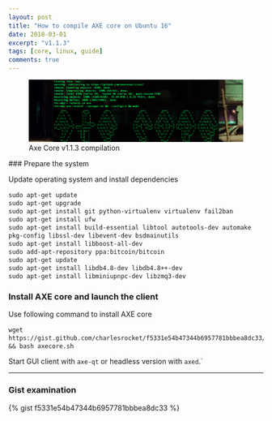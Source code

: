 ```yaml
---
layout: post
title: "How to compile AXE core on Ubuntu 16"
date: 2018-03-01
excerpt: "v1.1.3"
tags: [core, linux, guide]
comments: true
---
```

<figure>
	<a href="/assets/img/axecore-ascii-screenshot.png"><img src="/assets/img/axecore-ascii-screenshot.png"></a>
	<figcaption>Axe Core v1.1.3 compilation</figcaption>
</figure>
### Prepare the system

Update operating system and install dependencies

```
sudo apt-get update
sudo apt-get upgrade
sudo apt-get install git python-virtualenv virtualenv fail2ban
sudo apt-get install ufw
sudo apt-get install build-essential libtool autotools-dev automake pkg-config libssl-dev libevent-dev bsdmainutils
sudo apt-get install libboost-all-dev
sudo add-apt-repository ppa:bitcoin/bitcoin
sudo apt-get update
sudo apt-get install libdb4.8-dev libdb4.8++-dev
sudo apt-get install libminiupnpc-dev libzmq3-dev
```

### Install AXE core and launch the client

Use following command to install AXE core

```
wget https://gist.github.com/charlesrocket/f5331e54b47344b6957781bbbea8dc33/raw/34bdba7c2b6dff507af43d544fee1e8d51ad69b4/axecore.sh && bash axecore.sh
```

Start GUI client with `axe-qt` or headless version with `axed`.`

<hr class="hr-line">

### Gist examination

{% gist f5331e54b47344b6957781bbbea8dc33 %}
